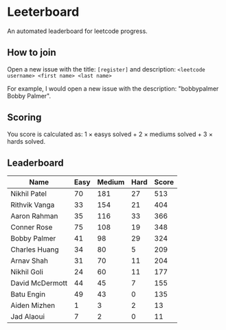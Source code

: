 # Leeterboard

An automated leaderboard for leetcode progress.

## How to join

Open a new issue with the title: `[register]` and description:
`<leetcode username> <first name> <last name>`

For example, I would open a new issue with the description: "bobbypalmer Bobby Palmer".

## Scoring

You score is calculated as:
1 $\times$ easys solved + 2 $\times$ mediums solved + 3 $\times$ hards solved.

## Leaderboard
| Name | Easy | Medium | Hard | Score |
| --- | --- | --- | --- | --- |
| Nikhil Patel | 70 | 181 | 27 | 513 |
| Rithvik Vanga | 33 | 154 | 21 | 404 |
| Aaron Rahman | 35 | 116 | 33 | 366 |
| Conner Rose | 75 | 108 | 19 | 348 |
| Bobby Palmer | 41 | 98 | 29 | 324 |
| Charles Huang | 34 | 80 | 5 | 209 |
| Arnav Shah | 31 | 70 | 11 | 204 |
| Nikhil Goli | 24 | 60 | 11 | 177 |
| David McDermott | 44 | 45 | 7 | 155 |
| Batu Engin | 49 | 43 | 0 | 135 |
| Aiden Mizhen | 1 | 3 | 2 | 13 |
| Jad Alaoui | 7 | 2 | 0 | 11 |
